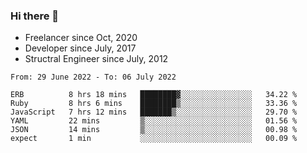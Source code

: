 ### Hi there 👋

- Freelancer since Oct, 2020
- Developer since July, 2017
- Structral Engineer since July, 2012

<!--START_SECTION:waka-->

```text
From: 29 June 2022 - To: 06 July 2022

ERB          8 hrs 18 mins   ████████▓░░░░░░░░░░░░░░░░   34.22 %
Ruby         8 hrs 6 mins    ████████▒░░░░░░░░░░░░░░░░   33.36 %
JavaScript   7 hrs 12 mins   ███████▒░░░░░░░░░░░░░░░░░   29.70 %
YAML         22 mins         ▒░░░░░░░░░░░░░░░░░░░░░░░░   01.56 %
JSON         14 mins         ▒░░░░░░░░░░░░░░░░░░░░░░░░   00.98 %
expect       1 min           ░░░░░░░░░░░░░░░░░░░░░░░░░   00.09 %
```

<!--END_SECTION:waka-->
